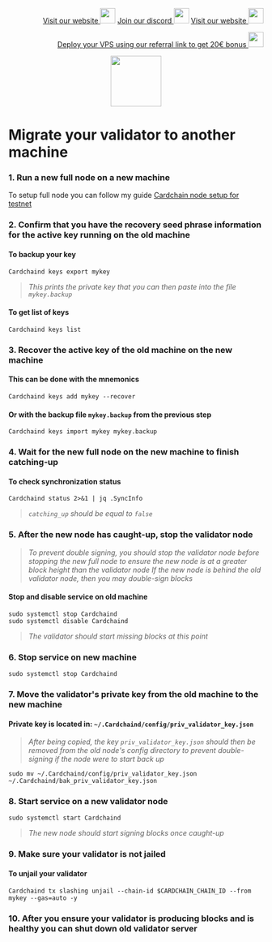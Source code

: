 <p style="font-size:14px" align="right">
<a href="https://kjnodes.com/" target="_blank">Visit our website <img src="https://user-images.githubusercontent.com/50621007/168689709-7e537ca6-b6b8-4adc-9bd0-186ea4ea4aed.png" width="30"/></a>
<a href="https://discord.gg/EY35ZzXY" target="_blank">Join our discord <img src="https://user-images.githubusercontent.com/50621007/176236430-53b0f4de-41ff-41f7-92a1-4233890a90c8.png" width="30"/></a>
<a href="https://kjnodes.com/" target="_blank">Visit our website <img src="https://user-images.githubusercontent.com/50621007/168689709-7e537ca6-b6b8-4adc-9bd0-186ea4ea4aed.png" width="30"/></a>
</p>

<p style="font-size:14px" align="right">
<a href="https://hetzner.cloud/?ref=y8pQKS2nNy7i" target="_blank">Deploy your VPS using our referral link to get 20€ bonus <img src="https://user-images.githubusercontent.com/50621007/174612278-11716b2a-d662-487e-8085-3686278dd869.png" width="30"/></a>
</p>

<p align="center">
  <img height="100" height="auto" src="https://user-images.githubusercontent.com/50621007/178371956-ec2a172b-0fe8-4e13-b3a9-0d6cdc6fcd48.png">
</p>

# Migrate your validator to another machine

### 1. Run a new full node on a new machine
To setup full node you can follow my guide [Cardchain node setup for testnet](https://github.com/kj89/testnet_manuals/blob/main/cardchain/README.md)

### 2. Confirm that you have the recovery seed phrase information for the active key running on the old machine

#### To backup your key
```
Cardchaind keys export mykey
```
> _This prints the private key that you can then paste into the file `mykey.backup`_

#### To get list of keys
```
Cardchaind keys list
```

### 3. Recover the active key of the old machine on the new machine

#### This can be done with the mnemonics
```
Cardchaind keys add mykey --recover
```

#### Or with the backup file `mykey.backup` from the previous step
```
Cardchaind keys import mykey mykey.backup
```

### 4. Wait for the new full node on the new machine to finish catching-up

#### To check synchronization status
```
Cardchaind status 2>&1 | jq .SyncInfo
```
> _`catching_up` should be equal to `false`_

### 5. After the new node has caught-up, stop the validator node

> _To prevent double signing, you should stop the validator node before stopping the new full node to ensure the new node is at a greater block height than the validator node_
> _If the new node is behind the old validator node, then you may double-sign blocks_

#### Stop and disable service on old machine
```
sudo systemctl stop Cardchaind
sudo systemctl disable Cardchaind
```
> _The validator should start missing blocks at this point_

### 6. Stop service on new machine
```
sudo systemctl stop Cardchaind
```

### 7. Move the validator's private key from the old machine to the new machine
#### Private key is located in: `~/.Cardchaind/config/priv_validator_key.json`

> _After being copied, the key `priv_validator_key.json` should then be removed from the old node's config directory to prevent double-signing if the node were to start back up_
```
sudo mv ~/.Cardchaind/config/priv_validator_key.json ~/.Cardchaind/bak_priv_validator_key.json
```

### 8. Start service on a new validator node
```
sudo systemctl start Cardchaind
```
> _The new node should start signing blocks once caught-up_

### 9. Make sure your validator is not jailed
#### To unjail your validator
```
Cardchaind tx slashing unjail --chain-id $CARDCHAIN_CHAIN_ID --from mykey --gas=auto -y
```

### 10. After you ensure your validator is producing blocks and is healthy you can shut down old validator server
